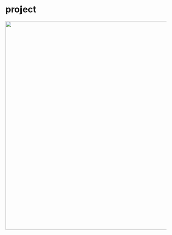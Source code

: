 # project
<!DOCTYPE html>
<html lang="en">
<head>
    <meta charset="UTF-8">
    <meta name="viewport" content="width=device-width, initial-scale=1.0">
    <title>Document</title>
    <link href="https://cdn.jsdelivr.net/npm/bootstrap@5.3.1/dist/css/bootstrap.min.css"
    rel="stylesheet"
     integrity="sha384-4bw+/aepP/YC94hEpVNVgiZdgIC5+VKNBQNGCHeKRQN+PtmoHDEXuppvnDJzQIu9"
    crossorigin="anonymous">

</head>
<body>
    <img src="image/clouds.jpg" height="650" width="1350">
</body>
</html>
